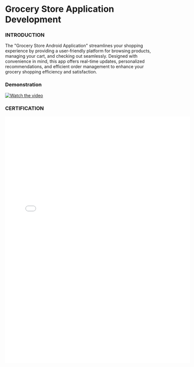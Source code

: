 # Grocery Store Application Development

### INTRODUCTION
The "Grocery Store Android Application" streamlines your shopping experience by providing a user-friendly platform for browsing products, managing your cart, and checking out seamlessly. Designed with convenience in mind, this app offers real-time updates, personalized recommendations, and efficient order management to enhance your grocery shopping efficiency and satisfaction.

### Demonstration
[![Watch the video](https://img.youtube.com/vi/PGsm4pN319g/hqdefault.jpg)](https://www.youtube.com/watch?v=PGsm4pN319g)

### CERTIFICATION
<iframe src="[https://smartinternz.com/internships/google_stu_certificates/e2ba9673fc8a4f64bbebfc27f0d73ad2]" width="600" height="800" style="border:none;"></iframe>
